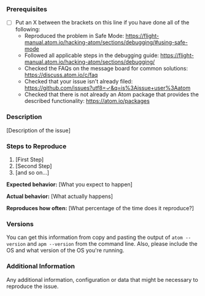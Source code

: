 <!--

Have you read Atom's Code of Conduct? By filing an Issue, you are expected to comply with it, including treating everyone with respect: https://github.com/atom/atom/blob/master/CODE_OF_CONDUCT.md

Do you want to ask a question? Are you looking for support? The Atom message board is the best place for getting support: https://discuss.atom.io

-->

### Prerequisites

* [ ] Put an X between the brackets on this line if you have done all of the following:
    * Reproduced the problem in Safe Mode: https://flight-manual.atom.io/hacking-atom/sections/debugging/#using-safe-mode
    * Followed all applicable steps in the debugging guide: https://flight-manual.atom.io/hacking-atom/sections/debugging/
    * Checked the FAQs on the message board for common solutions: https://discuss.atom.io/c/faq
    * Checked that your issue isn't already filed: https://github.com/issues?utf8=✓&q=is%3Aissue+user%3Aatom
    * Checked that there is not already an Atom package that provides the described functionality: https://atom.io/packages

### Description

[Description of the issue]

### Steps to Reproduce

1. [First Step]
2. [Second Step]
3. [and so on...]

**Expected behavior:** [What you expect to happen]

**Actual behavior:** [What actually happens]

**Reproduces how often:** [What percentage of the time does it reproduce?]

### Versions

You can get this information from copy and pasting the output of `atom --version` and `apm --version` from the command line. Also, please include the OS and what version of the OS you're running.

### Additional Information

Any additional information, configuration or data that might be necessary to reproduce the issue.
